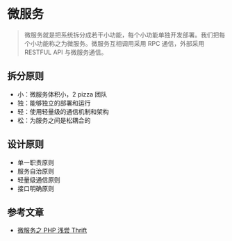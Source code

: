 # 微服务

> 微服务就是把系统拆分成若干小功能，每个小功能单独开发部署。我们把每个小功能称之为微服务。微服务互相调用采用 RPC 通信，外部采用 RESTFUL API 与微服务通信。

## 拆分原则

- 小：微服务体积小，2 pizza 团队
- 独：能够独立的部署和运行
- 轻：使用轻量级的通信机制和架构
- 松：为服务之间是松耦合的

## 设计原则

- 单一职责原则
- 服务自治原则
- 轻量级通信原则
- 接口明确原则

## 参考文章

- [微服务之 PHP 浅尝 Thrift](https://www.itfangtan.com/archives/105/)
